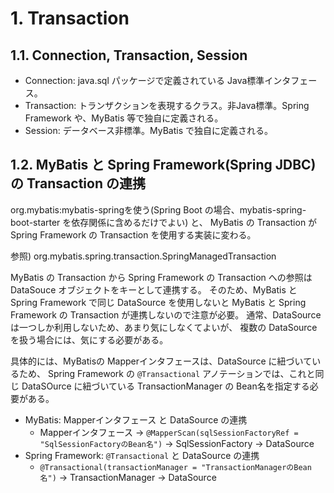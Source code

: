 # 1. Transaction

## 1.1. Connection, Transaction, Session

- Connection: java.sql パッケージで定義されている Java標準インタフェース。
- Transaction: トランザクションを表現するクラス。非Java標準。Spring Framework や、MyBatis 等で独自に定義される。
- Session: データベース非標準。MyBatis で独自に定義される。

## 1.2. MyBatis と Spring Framework(Spring JDBC) の Transaction の連携

org.mybatis:mybatis-springを使う(Spring Boot の場合、mybatis-spring-boot-starter を依存関係に含めるだけでよい) と、
MyBatis の Transaction が Spring Framework の Transaction を使用する実装に変わる。

参照) org.mybatis.spring.transaction.SpringManagedTransaction

MyBatis の Transaction から Spring Framework の Transaction への参照は
DataSouce オブジェクトをキーとして連携する。
そのため、MyBatis と Spring Framework で同じ DataSource を使用しないと MyBatis と Spring Framework の Transaction が連携しないので注意が必要。
通常、DataSource は一つしか利用しないため、あまり気にしなくてよいが、
複数の DataSource を扱う場合には、気にする必要がある。

具体的には、MyBatisの Mapperインタフェースは、DataSource に紐づいているため、
Spring Framework の `@Transactional` アノテーションでは、これと同じ DataSOurce に紐づいている
TransactionManager の Bean名を指定する必要がある。

- MyBatis: Mapperインタフェース と DataSource の連携
    - Mapperインタフェース -> `@MapperScan(sqlSessionFactoryRef = "SqlSessionFactoryのBean名")` -> SqlSessionFactory -> DataSource 
- Spring Framework: `@Transactional` と DataSource の連携
    - `@Transactional(transactionManager = "TransactionManagerのBean名")` -> TransactionManager -> DataSource 




